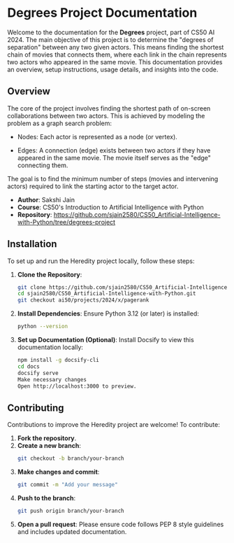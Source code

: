 # Degrees Project Documentation

Welcome to the documentation for the **Degrees** project, part of CS50 AI 2024. The main objective of this project is to determine the "degrees of separation" between any two given actors. This means finding the shortest chain of movies that connects them, where each link in the chain represents two actors who appeared in the same movie.
This documentation provides an overview, setup instructions, usage details, and insights into the code.



## Overview

The core of the project involves finding the shortest path of on-screen collaborations between two actors. This is achieved by modeling the problem as a graph search problem:

- Nodes: Each actor is represented as a node (or vertex).

- Edges: A connection (edge) exists between two actors if they have appeared in the same movie. The movie itself serves as the "edge" connecting them.

The goal is to find the minimum number of steps (movies and intervening actors) required to link the starting actor to the target actor.

- **Author**: Sakshi Jain
- **Course**: CS50's Introduction to Artificial Intelligence with Python
- **Repository**: https://github.com/sjain2580/CS50_Artificial-Intelligence-with-Python/tree/degrees-project
## Installation

To set up and run the Heredity project locally, follow these steps:

1. **Clone the Repository**:
   ```bash
   git clone https://github.com/sjain2580/CS50_Artificial-Intelligence-with-Python.git
   cd sjain2580/CS50_Artificial-Intelligence-with-Python.git
   git checkout ai50/projects/2024/x/pagerank

2. **Install Dependencies**:
   Ensure Python 3.12 (or later) is installed:
   ```bash
   python --version

3. **Set up Documentation (Optional)**: 
   Install Docsify to view this documentation locally:
   ```bash
   npm install -g docsify-cli
   cd docs
   docsify serve
   Make necessary changes
   Open http://localhost:3000 to preview.


## Contributing
Contributions to improve the Heredity project are welcome! To contribute:

1. **Fork the repository**.
2. **Create a new branch**:
   ```bash
   git checkout -b branch/your-branch

3. **Make changes and commit**:
   ```bash
   git commit -m "Add your message"

4. **Push to the branch**:
   ```bash
   git push origin branch/your-branch

5. **Open a pull request**:
   Please ensure code follows PEP 8 style guidelines and includes updated documentation.
